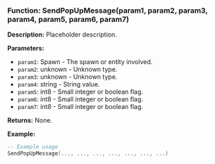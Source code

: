 ### Function: SendPopUpMessage(param1, param2, param3, param4, param5, param6, param7)

**Description:**
Placeholder description.

**Parameters:**
- `param1`: Spawn - The spawn or entity involved.
- `param2`: unknown - Unknown type.
- `param3`: unknown - Unknown type.
- `param4`: string - String value.
- `param5`: int8 - Small integer or boolean flag.
- `param6`: int8 - Small integer or boolean flag.
- `param7`: int8 - Small integer or boolean flag.

**Returns:** None.

**Example:**

```lua
-- Example usage
SendPopUpMessage(..., ..., ..., ..., ..., ..., ...)
```
